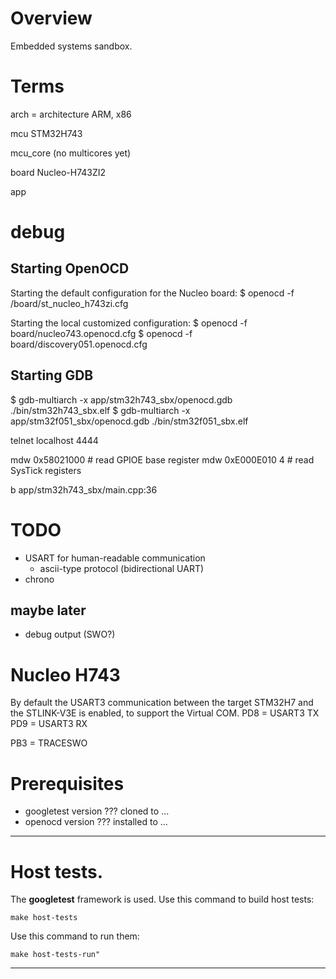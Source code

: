 # Overview

Embedded systems sandbox.


# Terms

arch = architecture
ARM, x86

mcu
STM32H743

mcu_core
(no multicores yet)

board
Nucleo-H743ZI2

app


# debug
## Starting OpenOCD

Starting the default configuration for the Nucleo board:
$ openocd -f /board/st_nucleo_h743zi.cfg

Starting the local customized configuration:
$ openocd -f board/nucleo743.openocd.cfg
$ openocd -f board/discovery051.openocd.cfg

## Starting GDB

$ gdb-multiarch -x app/stm32h743_sbx/openocd.gdb  ./bin/stm32h743_sbx.elf
$ gdb-multiarch -x app/stm32f051_sbx/openocd.gdb  ./bin/stm32f051_sbx.elf

telnet localhost 4444

mdw 0x58021000  # read GPIOE base register
mdw 0xE000E010 4  # read SysTick registers


b app/stm32h743_sbx/main.cpp:36

# TODO
* USART for human-readable communication
  * ascii-type protocol (bidirectional UART)
* chrono

## maybe later
* debug output (SWO?)

# Nucleo H743

By default the USART3 communication between the target STM32H7 and the STLINK-V3E is enabled, to support the Virtual COM.
PD8 = USART3 TX
PD9 = USART3 RX

PB3 = TRACESWO

# Prerequisites

* googletest version ??? cloned to ...
* openocd version ??? installed to ...

***
# Host tests.

The **googletest** framework is used.
Use this command to build host tests:
```
make host-tests
```
Use this command to run them:
```
make host-tests-run"
```
***
